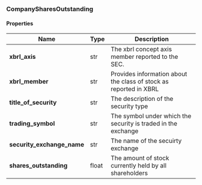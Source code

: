 

[//]: # (CLASS:CompanySharesOutstanding)

[//]: # (KIND:object)

### CompanySharesOutstanding

#### Properties

[//]: # (START_DEFINITION)

Name | Type | Description
------------ | ------------- | -------------
**xbrl_axis** | str | The xbrl concept axis member reported to the SEC. &nbsp;
**xbrl_member** | str | Provides information about the class of stock as reported in XBRL &nbsp;
**title_of_security** | str | The description of the security type &nbsp;
**trading_symbol** | str | The symbol under which the security is traded in the exchange &nbsp;
**security_exchange_name** | str | The name of the secuirty exchange &nbsp;
**shares_outstanding** | float | The amount of stock currently held by all shareholders &nbsp;

[//]: # (END_DEFINITION)



